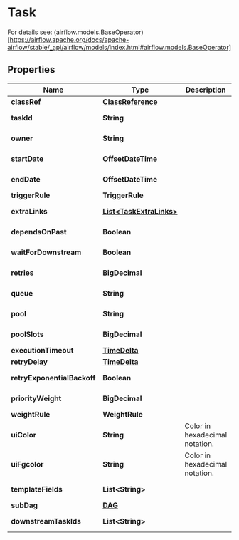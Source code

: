 

# Task

For details see: (airflow.models.BaseOperator)[https://airflow.apache.org/docs/apache-airflow/stable/_api/airflow/models/index.html#airflow.models.BaseOperator] 

## Properties

Name | Type | Description | Notes
------------ | ------------- | ------------- | -------------
**classRef** | [**ClassReference**](ClassReference.md) |  |  [optional]
**taskId** | **String** |  |  [optional] [readonly]
**owner** | **String** |  |  [optional] [readonly]
**startDate** | **OffsetDateTime** |  |  [optional] [readonly]
**endDate** | **OffsetDateTime** |  |  [optional] [readonly]
**triggerRule** | **TriggerRule** |  |  [optional]
**extraLinks** | [**List&lt;TaskExtraLinks&gt;**](TaskExtraLinks.md) |  |  [optional] [readonly]
**dependsOnPast** | **Boolean** |  |  [optional] [readonly]
**waitForDownstream** | **Boolean** |  |  [optional] [readonly]
**retries** | **BigDecimal** |  |  [optional] [readonly]
**queue** | **String** |  |  [optional] [readonly]
**pool** | **String** |  |  [optional] [readonly]
**poolSlots** | **BigDecimal** |  |  [optional] [readonly]
**executionTimeout** | [**TimeDelta**](TimeDelta.md) |  |  [optional]
**retryDelay** | [**TimeDelta**](TimeDelta.md) |  |  [optional]
**retryExponentialBackoff** | **Boolean** |  |  [optional] [readonly]
**priorityWeight** | **BigDecimal** |  |  [optional] [readonly]
**weightRule** | **WeightRule** |  |  [optional]
**uiColor** | **String** | Color in hexadecimal notation. |  [optional]
**uiFgcolor** | **String** | Color in hexadecimal notation. |  [optional]
**templateFields** | **List&lt;String&gt;** |  |  [optional] [readonly]
**subDag** | [**DAG**](DAG.md) |  |  [optional]
**downstreamTaskIds** | **List&lt;String&gt;** |  |  [optional] [readonly]



